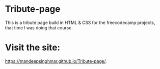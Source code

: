 # Tribute-page
This is a tribute page build in HTML &amp; CSS for the freecodecamp projects, that time I was doing that course.
# Visit the site:
https://mandeepsinghmar.github.io/Tribute-page/.
